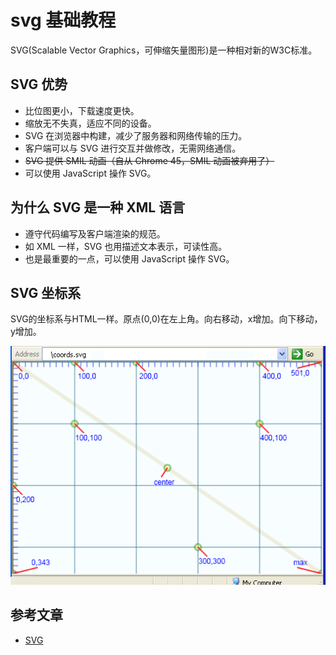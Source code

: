 # svg 基础教程
SVG(Scalable Vector Graphics，可伸缩矢量图形)是一种相对新的W3C标准。

## SVG 优势

- 比位图更小，下载速度更快。
- 缩放无不失真，适应不同的设备。
- SVG 在浏览器中构建，减少了服务器和网络传输的压力。
- 客户端可以与 SVG 进行交互并做修改，无需网络通信。
- ~~SVG 提供 SMIL 动画（自从 Chrome 45，SMIL 动画被弃用了）~~
- 可以使用 JavaScript 操作 SVG。

## 为什么 SVG 是一种 XML 语言

- 遵守代码编写及客户端渲染的规范。
- 如 XML 一样，SVG 也用描述文本表示，可读性高。
- 也是最重要的一点，可以使用 JavaScript 操作 SVG。

## SVG 坐标系

SVG的坐标系与HTML一样。原点(0,0)在左上角。向右移动，x增加。向下移动，y增加。

![](./imgs/coord.png)




## 参考文章
- [SVG](https://www.w3.org/Graphics/SVG/IG/resources/svgprimer.html)